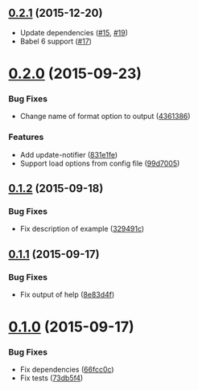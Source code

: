 <a name="0.2.1"></a>
## [0.2.1](https://github.com/moqada/kanjo-cli/compare/v0.2.0...v0.2.1) (2015-12-20)


- Update dependencies ([#15](https://github.com/moqada/kanjo-cli/pull/15), [#19](https://github.com/moqada/kanjo-cli/pull/19))
- Babel 6 support ([#17](https://github.com/moqada/kanjo-cli/pull/17))



<a name="0.2.0"></a>
# [0.2.0](https://github.com/moqada/kanjo-cli/compare/v0.1.2...v0.2.0) (2015-09-23)


### Bug Fixes

* Change name of format option to output ([4361386](https://github.com/moqada/kanjo-cli/commit/4361386))

### Features

* Add update-notifier ([831e1fe](https://github.com/moqada/kanjo-cli/commit/831e1fe))
* Support load options from config file ([99d7005](https://github.com/moqada/kanjo-cli/commit/99d7005))



<a name="0.1.2"></a>
## [0.1.2](https://github.com/moqada/kanjo-cli/compare/v0.1.1...v0.1.2) (2015-09-18)


### Bug Fixes

* Fix description of example ([329491c](https://github.com/moqada/kanjo-cli/commit/329491c))



<a name="0.1.1"></a>
## [0.1.1](https://github.com/moqada/kanjo-cli/compare/v0.1.0...v0.1.1) (2015-09-17)


### Bug Fixes

* Fix output of help ([8e83d4f](https://github.com/moqada/kanjo-cli/commit/8e83d4f))



<a name="0.1.0"></a>
# [0.1.0](https://github.com/moqada/kanjo-cli/compare/66fcc0c...v0.1.0) (2015-09-17)


### Bug Fixes

* Fix dependencies ([66fcc0c](https://github.com/moqada/kanjo-cli/commit/66fcc0c))
* Fix tests ([73db5f4](https://github.com/moqada/kanjo-cli/commit/73db5f4))
